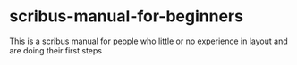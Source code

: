 # scribus-manual-for-beginners
This is a scribus manual for people who little or no experience in layout and are doing their first steps
